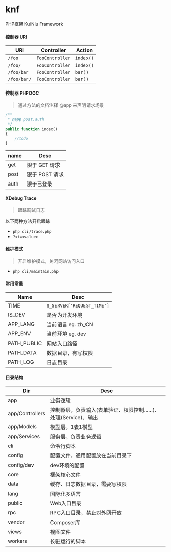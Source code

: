 # knf

PHP框架 KuiNiu Framework

#### 控制器 URI

URI | Controller | Action
--- | --- | ---
`/foo` | `FooController` | `index()`
`/foo/` | `FooController` | `index()`
`/foo/bar` | `FooController` | `bar()`
`/foo/bar/` | `FooController` | `bar()`

#### 控制器 PHPDOC
> 通过方法的文档注释 @app 来声明请求场景

```php
/**
 * @app post,auth
 */
public function index()
{
    //todo
}
```

name | Desc
--- | ---
get | 限于 GET 请求
post | 限于 POST 请求
auth | 限于已登录

#### XDebug Trace
> 跟踪调试日志

以下两种方法开启跟踪
- `php cli/trace.php`
- `?xt=<value>`

#### 维护模式
> 开启维护模式，关闭网站访问入口

- `php cli/maintain.php`

#### 常用常量

Name | Desc
--- | ---
TIME | `$_SERVER['REQUEST_TIME']`
IS_DEV | 是否为开发环境
APP_LANG | 当前语言 eg. zh_CN
APP_ENV | 当前环境 eg. dev
PATH_PUBLIC | 网站入口路径
PATH_DATA | 数据目录，有写权限
PATH_LOG | 日志目录

#### 目录结构

Dir | Desc
--- | ---
app | 业务逻辑
app/Controllers | 控制器层，负责输入(表单验证、权限控制……)、处理(Service)、输出
app/Models | 模型层，1表1模型
app/Services | 服务层，负责业务逻辑
cli | 命令行脚本
config | 配置文件，通用配置放在当前目录下
config/dev | dev环境的配置
core | 框架核心文件
data | 缓存、日志数据目录，需要写权限
lang | 国际化多语言
public | Web入口目录
rpc | RPC入口目录，禁止对外网开放
vendor | Composer库
views | 视图文件
workers | 长驻运行的脚本